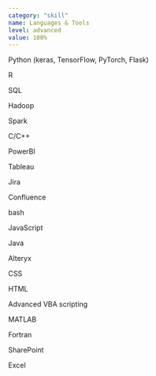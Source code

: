 ```yaml
---
category: "skill"
name: Languages & Tools
level: advanced
value: 100%
---
```

Python (keras, TensorFlow, PyTorch, Flask)

R

SQL

Hadoop

Spark

C/C++

PowerBI

Tableau

Jira

Confluence

bash

JavaScript

Java

Alteryx

CSS

HTML

Advanced VBA scripting

MATLAB

Fortran

SharePoint

Excel
